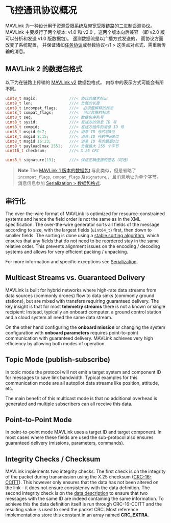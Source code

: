 # 飞控通讯协议概况

MAVLink 为一种设计用于资源受限系统及带宽受限链路的二进制遥测协议。 MAVLink 主要发行了两个版本: v1.0 和 v2.0 ，这两个版本向后兼容 （即 v2.0 版可以分析和发送 v1.0 版数据包)。 遥测数据流是以广播方式发送的， 而协议方面改变了系统配置， 并保证诸如[任务协议](../services/mission.md)或参数协议</1 > 这类点对点式、需重新传输的消息。</p> 

## MAVLink 2 的数据包格式

以下为在链路上传输的 [MAVLink v2](../guide/mavlink_2.md) 数据包格式。 内存中的表示方式可能会有所不同。

```C
uint8_t magic;              ///< 协议的魔术标记
uint8_t len;                ///< 负载的长度
uint8_t incompat_flags;     ///<  必须要解释的标志
uint8_t compat_flags;       ///<  可以忽略的标志
uint8_t seq;                ///< 数据包序列号
uint8_t sysid;              ///< 发送方的消息 ID 号
uint8_t compid;             ///< 发送方组件的消息 ID 号
uint8_t msgid 0:7;          ///< 消息 ID 号的前8位
uint8_t msgid 8:15;         ///< 消息 ID 号的中间8位
uint8_t msgid 16:23;        ///< 消息 ID 号的最后8位
uint8_t payload[max 255];   ///< 负载最大 255 个字节
uint16_t checksum;          ///< X.25 CRC
```

```C
uint8_t signature[13];      ///< 保证正确连接的签名（可选）
```

> **Note** The [MAVLink 1 版本的数据包t](../guide/serialization.md#v1_packet_format) 与此类似，但是省略了 `incompat_flags`, `compat_flags` 及`signature`,，且消息地址为单个字节。 消息信息参加 [Serialization > 数据包格式](../guide/serialization.md#packet_format).

## 串行化

The over-the-wire format of MAVLink is optimized for resource-constrained systems and hence the field order is not the same as in the XML specification. The over-the-wire generator sorts all fields of the message according to size, with the largest fields (`uint64_t`) first, then down to smaller fields. The sorting is done using a [stable sorting algorithm](https://en.wikipedia.org/wiki/Sorting_algorithm#Stability), which ensures that any fields that do not need to be reordered stay in the same relative order. This prevents alignment issues on the encoding / decoding systems and allows for very efficient packing / unpacking.

For more information and specific exceptions see [Serialization](../guide/serialization.md).

## Multicast Streams vs. Guaranteed Delivery

MAVLink is built for hybrid networks where high-rate data streams from data sources (commonly drones) flow to data sinks (commonly ground stations), but are mixed with transfers requiring guaranteed delivery. The key insight is that for most **telemetry streams** there is not a known or single recipient: Instead, typically an onboard computer, a ground control station and a cloud system all need the same data stream.

On the other hand configuring the **onboard mission** or changing the system configuration with **onboard parameters** requires point-to-point communication with guaranteed delivery. MAVLink achieves very high efficiency by allowing both modes of operation.

## Topic Mode \(publish-subscribe\)

In topic mode the protocol will not emit a target system and component ID for messages to save link bandwidth. Typical examples for this communication mode are all autopilot data streams like position, attitude, etc.

The main benefit of this multicast mode is that no additional overhead is generated and multiple subscribers can all receive this data.

## Point-to-Point Mode

In point-to-point mode MAVLink uses a target ID and target component. In most cases where these fields are used the sub-protocol also ensures guaranteed delivery (missions, parameters, commands).

## Integrity Checks / Checksum

MAVLink implements two integrity checks: The first check is on the integrity of the packet during transmission using the X.25 checksum ([CRC-16-CCITT](https://en.wikipedia.org/wiki/Cyclic_redundancy_check)). This however only ensures that the data has not been altered on the link - it does not ensure consistency with the data definition. The second integrity check is on the [data description](https://en.wikipedia.org/wiki/Data_definition_language) to ensure that two messages with the same ID are indeed containing the same information. To achieve this the data definition itself is run through CRC-16-CCITT and the resulting value is used to seed the packet CRC. Most reference implementations store this constant in an array named **CRC\_EXTRA**.